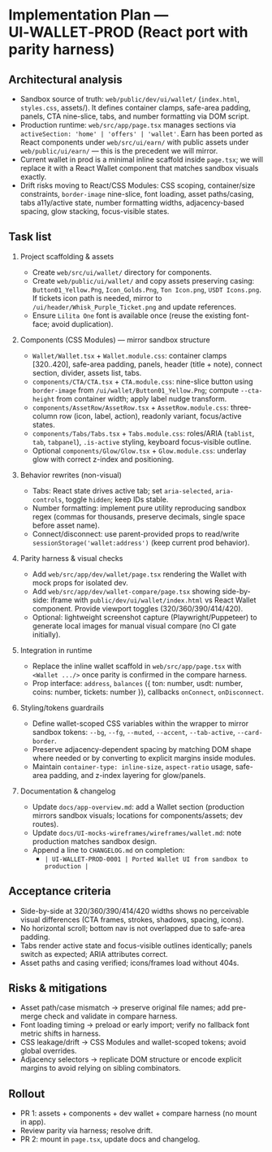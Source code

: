# Implementation Plan — UI‑WALLET‑PROD (React port with parity harness)

## Architectural analysis
- Sandbox source of truth: `web/public/dev/ui/wallet/` (`index.html`, `styles.css`, assets/). It defines container clamps, safe-area padding, panels, CTA nine-slice, tabs, and number formatting via DOM script.
- Production runtime: `web/src/app/page.tsx` manages sections via `activeSection: 'home' | 'offers' | 'wallet'`. Earn has been ported as React components under `web/src/ui/earn/` with public assets under `web/public/ui/earn/` — this is the precedent we will mirror.
- Current wallet in prod is a minimal inline scaffold inside `page.tsx`; we will replace it with a React Wallet component that matches sandbox visuals exactly.
- Drift risks moving to React/CSS Modules: CSS scoping, container/size constraints, `border-image` nine-slice, font loading, asset paths/casing, tabs a11y/active state, number formatting widths, adjacency-based spacing, glow stacking, focus-visible states.

## Task list
1) Project scaffolding & assets
   - Create `web/src/ui/wallet/` directory for components.
   - Create `web/public/ui/wallet/` and copy assets preserving casing: `Button01_Yellow.Png`, `Icon_Golds.Png`, `Ton Icon.png`, `USDT Icons.png`. If tickets icon path is needed, mirror to `/ui/header/Whisk_Purple_Ticket.png` and update references.
   - Ensure `Lilita One` font is available once (reuse the existing font-face; avoid duplication).

2) Components (CSS Modules) — mirror sandbox structure
   - `Wallet/Wallet.tsx` + `Wallet.module.css`: container clamps [320..420], safe-area padding, panels, header (title + note), connect section, divider, assets list, tabs.
   - `components/CTA/CTA.tsx` + `CTA.module.css`: nine-slice button using `border-image` from `/ui/wallet/Button01_Yellow.Png`; compute `--cta-height` from container width; apply label nudge transform.
   - `components/AssetRow/AssetRow.tsx` + `AssetRow.module.css`: three-column row (icon, label, action), readonly variant, focus/active states.
   - `components/Tabs/Tabs.tsx` + `Tabs.module.css`: roles/ARIA (`tablist`, `tab`, `tabpanel`), `.is-active` styling, keyboard focus-visible outline.
   - Optional `components/Glow/Glow.tsx` + `Glow.module.css`: underlay glow with correct z-index and positioning.

3) Behavior rewrites (non-visual)
   - Tabs: React state drives active tab; set `aria-selected`, `aria-controls`, toggle `hidden`; keep IDs stable.
   - Number formatting: implement pure utility reproducing sandbox regex (commas for thousands, preserve decimals, single space before asset name).
   - Connect/disconnect: use parent-provided props to read/write `sessionStorage('wallet:address')` (keep current prod behavior).

4) Parity harness & visual checks
   - Add `web/src/app/dev/wallet/page.tsx` rendering the Wallet with mock props for isolated dev.
   - Add `web/src/app/dev/wallet-compare/page.tsx` showing side-by-side: iframe with `public/dev/ui/wallet/index.html` vs React Wallet component. Provide viewport toggles (320/360/390/414/420).
   - Optional: lightweight screenshot capture (Playwright/Puppeteer) to generate local images for manual visual compare (no CI gate initially).

5) Integration in runtime
   - Replace the inline wallet scaffold in `web/src/app/page.tsx` with `<Wallet .../>` once parity is confirmed in the compare harness.
   - Prop interface: `address`, `balances` ({ ton: number, usdt: number, coins: number, tickets: number }), callbacks `onConnect`, `onDisconnect`.

6) Styling/tokens guardrails
   - Define wallet-scoped CSS variables within the wrapper to mirror sandbox tokens: `--bg`, `--fg`, `--muted`, `--accent`, `--tab-active`, `--card-border`.
   - Preserve adjacency-dependent spacing by matching DOM shape where needed or by converting to explicit margins inside modules.
   - Maintain `container-type: inline-size`, `aspect-ratio` usage, safe-area padding, and z-index layering for glow/panels.

7) Documentation & changelog
   - Update `docs/app-overview.md`: add a Wallet section (production mirrors sandbox visuals; locations for components/assets; dev routes).
   - Update `docs/UI-mocks-wireframes/wireframes/wallet.md`: note production matches sandbox design.
   - Append a line to `CHANGELOG.md` on completion:
     - `| UI-WALLET-PROD-0001 | Ported Wallet UI from sandbox to production |`

## Acceptance criteria
- Side-by-side at 320/360/390/414/420 widths shows no perceivable visual differences (CTA frames, strokes, shadows, spacing, icons).
- No horizontal scroll; bottom nav is not overlapped due to safe-area padding.
- Tabs render active state and focus-visible outlines identically; panels switch as expected; ARIA attributes correct.
- Asset paths and casing verified; icons/frames load without 404s.

## Risks & mitigations
- Asset path/case mismatch → preserve original file names; add pre-merge check and validate in compare harness.
- Font loading timing → preload or early import; verify no fallback font metric shifts in harness.
- CSS leakage/drift → CSS Modules and wallet-scoped tokens; avoid global overrides.
- Adjacency selectors → replicate DOM structure or encode explicit margins to avoid relying on sibling combinators.

## Rollout
- PR 1: assets + components + dev wallet + compare harness (no mount in app).
- Review parity via harness; resolve drift.
- PR 2: mount in `page.tsx`, update docs and changelog.
